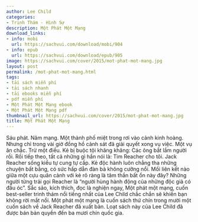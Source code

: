 ```yaml
---
author: Lee Child
categories:
- Trinh Thám - Hình Sự
description: Một Phát Một Mạng
download_links:
- info: mobi
  url: https://sachvui.com/download/mobi/904
- info: epub
  url: https://sachvui.com/download/epub/905
image: https://sachvui.com/cover/2015/mot-phat-mot-mang.jpg
layout: post
permalink: /mot-phat-mot-mang.html
tags:
- tải sách miễn phí
- tải sách nhanh
- tải ebooks miễn phí
- pdf miễn phí
- Một Phát Một Mạng ebook
- Một Phát Một Mạng pdf
thumbnail_url: https://sachvui.com/cover/2015/mot-phat-mot-mang.jpg
title: Một Phát Một Mạng
---
```


 <div class="item-desc text-justify"> Sáu phát. Năm mạng. Một thành phố miệt trong rơi vào cảnh kinh hoàng. Nhưng chỉ trong vài giờ đồng hồ cảnh sát đã giải quyết xong vụ việc. Một vụ ăn chắc. Trừ một điều. Kẻ bị buộc tội khăng khăng: Các ông bắt lầm người rồi. Rồi tiếp theo, tất cả những gì hắn nói là: Tìm Reacher cho tôi. Jack Reacher sống kiểu tự cung tự cấp. Kẻ độc hành luôn chẳng tha những chuyện bất bằng, có sức hấp dẫn đàn bà không cưỡng nổi. Mối liên kết nào giữa một cựu quân cảnh với kẻ rõ ràng là tâm thần bất ổn này đây? Những người từng trải gọi Reacher là “người hùng hành động của những độc giả có đầu óc”. Sắc sảo, kích thích, đọc là nghiện ngay, Một phát một mạng, cuốn best-seller trinh thám nổi tiếng nhất của Lee Child chắc chắn sẽ khiến bạn không rời mắt nổi. Một phát một mạng là cuốn sách thứ chín trong mười một cuốn sách về Jack Reacher đã xuất bản. Loạt sách này của Lee Child đã được bán bản quyền đến ba mươi chín quốc gia. </div>